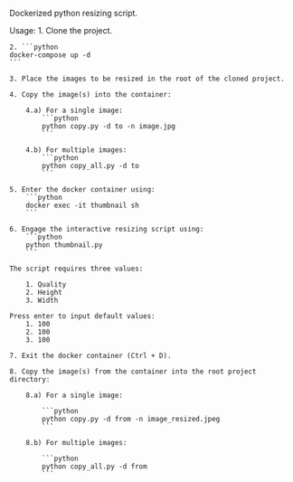 Dockerized python resizing script.

Usage:
    1. Clone the project.

    2. ```python
    docker-compose up -d
    ```

    3. Place the images to be resized in the root of the cloned project.

    4. Copy the image(s) into the container:

        4.a) For a single image:
            ```python
            python copy.py -d to -n image.jpg
            ```

        4.b) For multiple images:
            ```python
            python copy_all.py -d to
            ```

    5. Enter the docker container using:
        ```python
        docker exec -it thumbnail sh
        ```

    6. Engage the interactive resizing script using:
        ```python
        python thumbnail.py
        ```

    The script requires three values:

        1. Quality
        2. Height
        3. Width

    Press enter to input default values:
        1. 100
        2. 100
        3. 100

    7. Exit the docker container (Ctrl + D).

    8. Copy the image(s) from the container into the root project directory:

        8.a) For a single image:

            ```python
            python copy.py -d from -n image_resized.jpeg
            ```

        8.b) For multiple images:

            ```python
            python copy_all.py -d from
            ```

        


    

    


